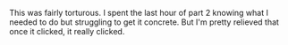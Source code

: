 This was fairly torturous. I spent the last hour of part 2 knowing what I needed to do but struggling to get it concrete. But I'm pretty relieved that once it clicked, it really clicked.
